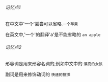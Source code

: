 ###### 记忆点1

在中文中'一个'尝尝可以省略.`一个苹果`

在英文中,'一个'的翻译'a'是不能省略的 `an apple`

###### 记忆点2

形容词是用来形容名词的,例如中文中的 `漂亮的女孩`

副词是用来修饰动词的 `快速的投掷`
